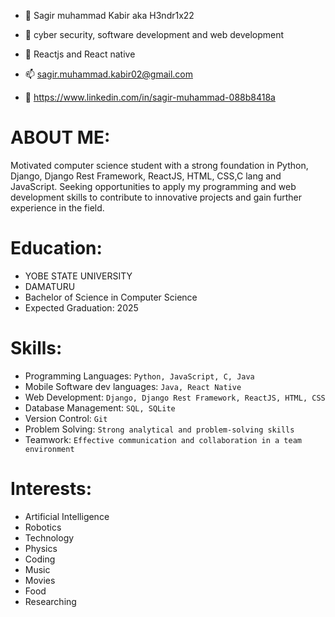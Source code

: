 - 👋 Sagir muhammad Kabir aka H3ndr1x22
- 👀 cyber security, software development and web development 
- 🌱 Reactjs and React native 
- 📫 sagir.muhammad.kabir02@gmail.com

- 🔗 https://www.linkedin.com/in/sagir-muhammad-088b8418a

# ABOUT ME:
Motivated computer science student with a strong foundation in Python, Django, Django Rest Framework, ReactJS, HTML, CSS,C lang and JavaScript. Seeking opportunities to apply my programming and web development skills to contribute to innovative projects and gain further experience in the field.

# Education:
* YOBE STATE UNIVERSITY
* DAMATURU
* Bachelor of Science in Computer Science
* Expected Graduation: 2025

# Skills:
- Programming Languages: `Python, JavaScript, C, Java`
- Mobile Software dev languages: `Java, React Native`
- Web Development: `Django, Django Rest Framework, ReactJS, HTML, CSS`
- Database Management: `SQL, SQLite`
- Version Control: `Git`
- Problem Solving: `Strong analytical and problem-solving skills`
- Teamwork: `Effective communication and collaboration in a team environment`

# Interests:
  - Artificial Intelligence
  - Robotics
  - Technology
  - Physics
  - Coding
  - Music
  - Movies
  - Food
  - Researching
